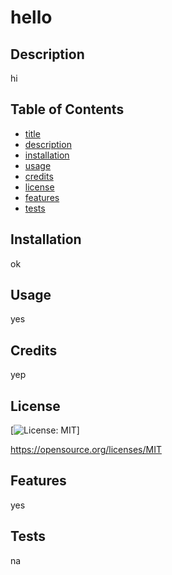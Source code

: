  
# hello
    
## Description 
hi


## Table of Contents
- [title](#title)
- [description](#description)
- [installation](#installation)
- [usage](#usage)
- [credits](#credits)
- [license](#license)
- [features](#features)
- [tests](#tests)

## Installation
ok

## Usage
yes

## Credits
yep

## License
[![License: MIT](https://img.shields.io/badge/License-MIT-yellow.svg)]
 
https://opensource.org/licenses/MIT



## Features
yes

## Tests
na
